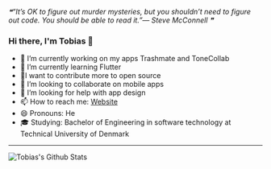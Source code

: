 <!--STARTS_HERE_QUOTE_README-->
<i>❝“It’s OK to figure out murder mysteries, but you shouldn’t need to figure out code.  You should be able to read it.”— Steve McConnell   ❞</i>
<!--ENDS_HERE_QUOTE_README-->

### Hi there, I'm Tobias 👋

- 🔭 I’m currently working on my apps Trashmate and ToneCollab
- 🌱 I’m currently learning Flutter
- 🥅I want to contribute more to open source
- 👯 I’m looking to collaborate on mobile apps
- 🤔 I’m looking for help with app design
- 📫 How to reach me: [Website](http://www.tobiasmaneschijn.com/)
- 😄 Pronouns: He
- 🎓 Studying: Bachelor of Engineering in software technology at Technical University of Denmark  

---

<img align="left" alt="Tobias's Github Stats" src="https://github-readme-stats.vercel.app/api?username=tobiasmaneschijn&show_icons=true&hide_border=true&count_private=true" />
